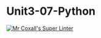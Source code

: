 # Unit3-07-Python
[![Mr Coxall's Super Linter](https://github.com/ICS3U-C-Programming-JackT/Unit3-07-Python/workflows/Mr%20Coxall's%20Super%20Linter/badge.svg)](https://github.com/ICS3U-C-Programming-JackT/Unit3-07-Python/actions/)
